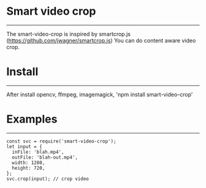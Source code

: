 # Smart video crop
--------
The smart-video-crop is inspired by smartcrop.js (https://github.com/jwagner/smartcrop.js)
You can do content aware video crop.

# Install
--------
After install opencv, ffmpeg, imagemagick, 'npm install smart-video-crop'

# Examples
--------
    const svc = require('smart-video-crop');
    let input = {
      inFile: 'blah.mp4',
      outFile: 'blah-out.mp4',
      width: 1280,
      height: 720,
    };
    svc.crop(input); // crop video
   
    
